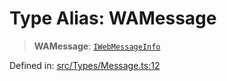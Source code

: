 # Type Alias: WAMessage

> **WAMessage**: [`IWebMessageInfo`](../namespaces/proto/interfaces/IWebMessageInfo.md)

Defined in: [src/Types/Message.ts:12](https://github.com/Riders004/Tv/blob/3d6aaf6f3efb499dc9d0ca82bb24083bb45a8478/src/Types/Message.ts#L12)
